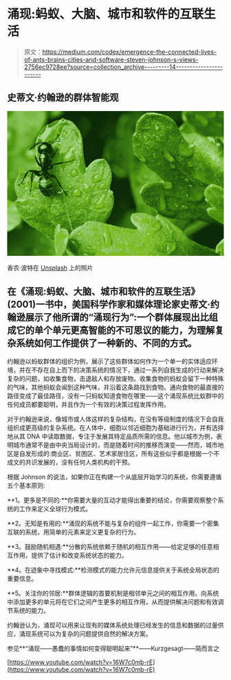 # 涌现:蚂蚁、大脑、城市和软件的互联生活

> 原文：<https://medium.com/codex/emergence-the-connected-lives-of-ants-brains-cities-and-software-steven-johnson-s-views-2756ec9728ee?source=collection_archive---------14----------------------->

## 史蒂文·约翰逊的群体智能观

![](img/9f2f7dc0df2dd1a23fce79f6e6cab4ca.png)

香农·波特在 [Unsplash](https://unsplash.com/?utm_source=unsplash&utm_medium=referral&utm_content=creditCopyText) 上的照片

## 在《涌现:蚂蚁、大脑、城市和软件的互联生活》(2001)一书中，美国科学作家和媒体理论家史蒂文·约翰逊展示了他所谓的“涌现行为”:一个群体展现出比组成它的单个单元更高智能的不可思议的能力，为理解复杂系统如何工作提供了一种新的、不同的方式。

约翰逊以蚂蚁群体的组织为例，展示了这些群体如何作为一个单一的实体适应环境，并在不存在自上而下的决策系统的情况下，通过一系列自我生成的行动来解决复杂的问题，如收集食物，击退敌人和存放废物。收集食物的蚂蚁会留下一种特殊的气味，其他蚂蚁会闻到这种气味，并沿着这条路找到食物。通向食物的最直接的路径变成了最佳路径，没有一只蚂蚁知道食物在哪里——这个涌现系统比蚁群中的任何成员都要聪明，并且作为一个有效的决策过程发挥作用。

对于约翰逊来说，像城市或人体这样的复杂结构，在没有等级制度的情况下会自我组织成更高级的复杂系统。在人体中，细胞以邻近细胞为基础进行行为，并有选择地从其 DNA 中读取数据，专注于发展其特定品质所需的信息。他以城市为例，表明城市通常不是由中央当局设计的，而是随着时间的推移而演变——然而，城市地区是自发形成的:商业区、贫困区、艺术家居住区，所有这些似乎都是根据一个不成文的共识发展的，没有任何人类机构的干预。

根据 Johnson 的说法，如果你正在构建一个从底层开始学习的系统，你需要遵循五个基本原则:

**1。更多是不同的:**你需要大量的互动才能得出重要的结论，你需要观察整个系统的工作来定义全球行为模式。

**2。无知是有用的:**涌现的系统不能与复杂的组件一起工作，你需要一个密集互联的系统，用简单的元素来定义更复杂的行为。

**3。鼓励随机相遇:**分散的系统依赖于随机的相互作用——给定足够的任意相互作用，提供了估计和改变系统状态的能力。

**4。在迹象中寻找模式:**检测模式的能力允许元信息提供关于系统全局状态的重要信息。

**5。关注你的邻居:**群体逻辑的首要机制是相邻单元之间的相互作用。向系统中添加更多的单元将在它们之间产生更多的相互作用，从而提供解决问题和有效调节系统的能力。

约翰逊认为，涌现可以用来让现有的媒体系统处理已经发生的信息和数据的过量供应，涌现系统可以为复杂的问题提供自然的解决方案。

参见**“涌现——愚蠢的事情如何变得聪明起来”**——Kurzgesagt——简而言之

[https://www.youtube.com/watch?v=16W7c0mb-rE](https://www.youtube.com/watch?v=16W7c0mb-rE)